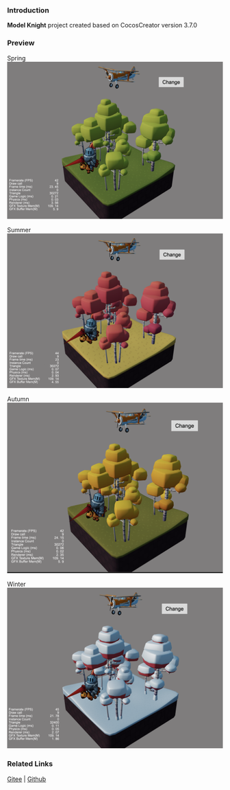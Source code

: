 ### Introduction
**Model Knight** project created based on CocosCreator version 3.7.0 

### Preview

Spring
![image](../../../image/202203/2022030511.png)

Summer
![image](../../../image/202203/2022030512.png)

Autumn
![image](../../../image/202203/2022030513.png)

Winter
![image](../../../image/202203/2022030514.png)

### Related Links
[Gitee](https://gitee.com/mirrors_cocos-creator/example-3d/tree/v3.0/show-cases/assets/scenes) | [Github](https://github.com/cocos-creator/example-3d/tree/v3.0/show-cases/assets/scenes)